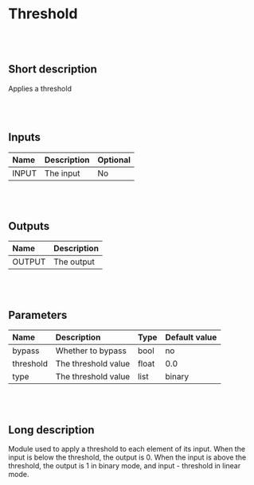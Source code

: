# Threshold


<br><br>
## Short description

Applies a threshold

<br><br>

## Inputs

|Name|Description|Optional|
|:----|:-----------|:-------|
|INPUT|The input|No|

<br><br>

## Outputs

|Name|Description|
|:----|:-----------|
|OUTPUT|The output|

<br><br>

## Parameters

|Name|Description|Type|Default value|
|:----|:-----------|:----|:-------------|
|bypass|Whether to bypass|bool|no|
|threshold|The threshold value|float|0.0|
|type|The threshold value|list|binary|

<br><br>
## Long description
Module used to apply a threshold to each element of its input.
		When the input is below the threshold, the output is 0. When the
		input is above the threshold, the output is 1 in binary mode, and
		input - threshold in linear mode.